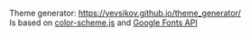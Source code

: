 Theme generator: <a href="https://yevsikov.github.io/theme_generator/" target="_blank">https://yevsikov.github.io/theme_generator/</a>  
Is based on <a href="https://github.com/c0bra/color-scheme-js" target="_blank">color-scheme.js</a> and <a href="https://developers.google.com/fonts/docs/getting_started" target="_blank">Google Fonts API</a>